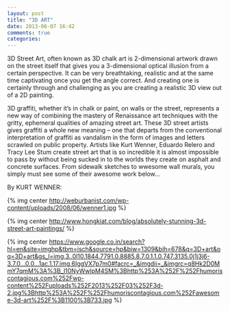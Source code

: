 ```yaml
---
layout: post
title: "3D ART"
date: 2013-06-07 16:42
comments: true
categories: 
---
```

 3D Street Art, often known as 3D chalk art is 2-dimensional artwork drawn on the street itself that gives you a 3-dimensional optical illusion from a certain perspective. It can be very breathtaking, realistic and at the same time captivating once you get the angle correct. And creating one is certainly through and challenging as you are creating a realistic 3D view out of a 2D painting.

3D graffiti, whether it’s in chalk or paint, on walls or the street, represents a new way of combining the mastery of Renaissance art techniques with the gritty, ephemeral qualities of amazing street art. These 3D street artists gives graffiti a whole new meaning – one that departs from the conventional interpretation of graffiti as vandalism in the form of images and letters scrawled on public property. Artists like Kurt Wenner, Eduardo Relero and Tracy Lee Stum create street art that is so incredible it is almost impossible to pass by without being sucked in to the worlds they create on asphalt and concrete surfaces. From sidewalk sketches to wwesome wall murals, you simply must see some of their awesome work below...

 By KURT WENNER:

{% img center http://weburbanist.com/wp-content/uploads/2008/06/wenner1.jpg %}

{% img center http://www.hongkiat.com/blog/absolutely-stunning-3d-street-art-paintings/ %}

{% img center https://www.google.co.in/search?hl=en&site=imghp&tbm=isch&source=hp&biw=1309&bih=678&q=3D+art&oq=3D+art&gs_l=img.3..0l10.1844.7791.0.8885.8.7.0.1.1.0.747.3135.0j1j3j6-3.7.0...0.0...1ac.1.17.img.6IggVX7p7m0#facrc=_&imgdii=_&imgrc=q8Hk2D0MmY7qmM%3A%3B_l10NyWwlpM4SM%3Bhttp%253A%252F%252Fhumoriscontagious.com%252Fwp-content%252Fuploads%252F2013%252F03%252F3d-2.jpg%3Bhttp%253A%252F%252Fhumoriscontagious.com%252Fawesome-3d-art%252F%3B1100%3B733.jpg %}
